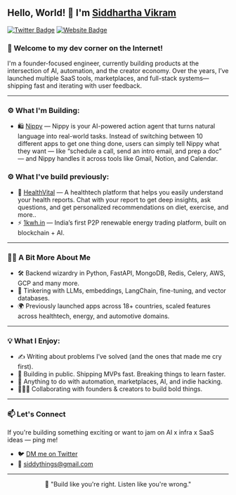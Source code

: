## Hello, World! 👋 I'm [Siddhartha Vikram](https://twitter.com/siddythings)

[![Twitter Badge](https://img.shields.io/badge/Twitter-1DA1F2?style=for-the-badge&logo=twitter&logoColor=white)](https://twitter.com/siddythings)
[![Website Badge](https://img.shields.io/badge/Website-000000?style=for-the-badge&logo=About.me&logoColor=white)](https://siddythings.com)

### 👋 Welcome to my dev corner on the Internet!  

I'm a founder-focused engineer, currently building products at the intersection of AI, automation, and the creator economy. Over the years, I’ve launched multiple SaaS tools, marketplaces, and full-stack systems—shipping fast and iterating with user feedback.

---

### ⚙️ What I'm Building:

- 🛍️ [Nippy](https://try-nippy.com) — Nippy is your AI-powered action agent that turns natural language into real-world tasks. Instead of switching between 10 different apps to get one thing done, users can simply tell Nippy what they want — like “schedule a call, send an intro email, and prep a doc” — and Nippy handles it across tools like Gmail, Notion, and Calendar.

### ⚙️ What I've build previously:
- 🧬 [HealthVital](https://healthvital.app) — A healthtech platform that helps you easily understand your health reports. Chat with your report to get deep insights, ask questions, and get personalized recommendations on diet, exercise, and more..
- ⚡ [1kwh.in](https://1kwh.in) — India’s first P2P renewable energy trading platform, built on blockchain + AI.

---

### 👨‍💻 A Bit More About Me
- 🛠 Backend wizardry in Python, FastAPI, MongoDB, Redis, Celery, AWS, GCP and many more.
- 🧪 Tinkering with LLMs, embeddings, LangChain, fine-tuning, and vector databases.
- 🌍 Previously launched apps across 18+ countries, scaled features across healthtech, energy, and automotive domains.

---

### 💡 What I Enjoy:

- ✍️ Writing about problems I’ve solved (and the ones that made me cry first).
- 🧵 Building in public. Shipping MVPs fast. Breaking things to learn faster.
- 🧠 Anything to do with automation, marketplaces, AI, and indie hacking.
- 🧑‍🤝‍🧑 Collaborating with founders & creators to build bold things.

---

### 📫 Let's Connect

If you're building something exciting or want to jam on AI x infra x SaaS ideas — ping me!

- 🐦 [DM me on Twitter](https://twitter.com/siddythings)
- 📧 siddythings@gmail.com

---

<div align="center">
🚀 "Build like you're right. Listen like you're wrong."
</div>
